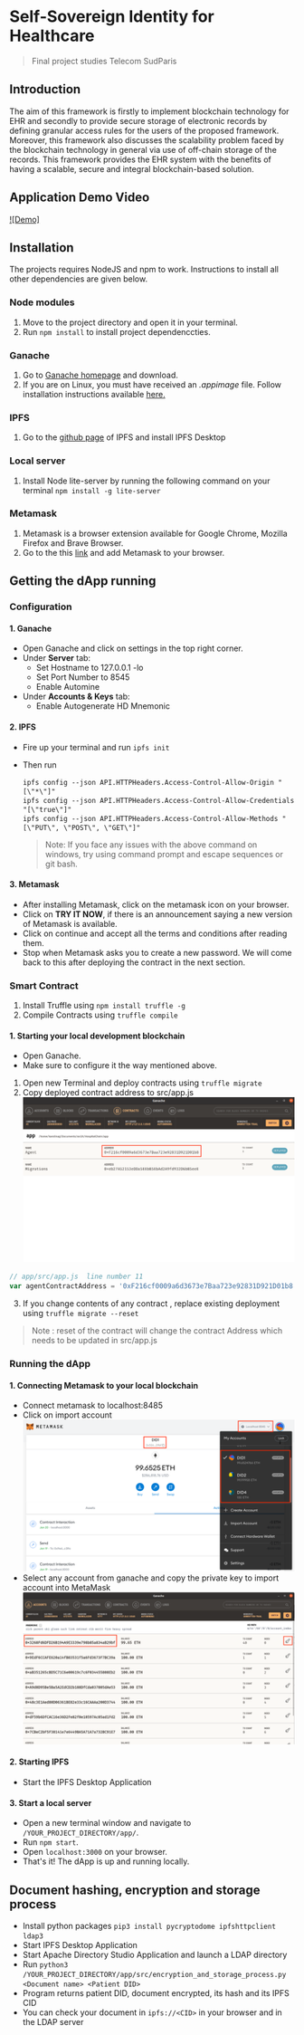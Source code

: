 # Self-Sovereign Identity for Healthcare
> Final project studies
> Telecom SudParis

## Introduction


The aim of this framework is firstly to implement blockchain technology for EHR and secondly to provide secure storage of electronic records by defining granular access rules for the users of the proposed framework. Moreover, this framework also discusses the scalability problem faced by the blockchain technology in general via use of off-chain storage of the records. This framework provides the EHR system with the benefits of having a scalable, secure and integral blockchain-based solution.
<!-- TABLE OF CONTENTS -->


## Application Demo Video  

[![Demo]](https://youtu.be/hOjInRpDf34)


## Installation

The projects requires NodeJS and npm to work. Instructions to install all other dependencies are given below.

### Node modules

1. Move to the project directory and open it in your terminal.
2. Run `npm install` to install project dependenccties.

### Ganache

1. Go to [Ganache homepage](https://truffleframework.com/ganache) and download. 
2. If you are on Linux, you must have received an _.appimage_ file. Follow installation instructions available [here.](https://itsfoss.com/use-appimage-linux/)

### IPFS

1. Go to the [github page](https://github.com/ipfs/ipfs-desktop) of IPFS and install IPFS Desktop

### Local server

1. Install Node lite-server by running the following command on your terminal `npm install -g lite-server`

### Metamask

1. Metamask is a browser extension available for Google Chrome, Mozilla Firefox and Brave Browser.
2. Go to the this [link](http://metamask.io/) and add Metamask to your browser.

## Getting the dApp running

### Configuration

#### 1. Ganache
  - Open Ganache and click on settings in the top right corner.
  - Under **Server** tab:
    - Set Hostname to 127.0.0.1 -lo
    - Set Port Number to 8545
    - Enable Automine
  - Under **Accounts & Keys** tab:
    - Enable Autogenerate HD Mnemonic

#### 2. IPFS
  - Fire up your terminal and run `ipfs init`
  - Then run 
    ```
    ipfs config --json API.HTTPHeaders.Access-Control-Allow-Origin "[\"*\"]"
    ipfs config --json API.HTTPHeaders.Access-Control-Allow-Credentials "[\"true\"]"
    ipfs config --json API.HTTPHeaders.Access-Control-Allow-Methods "[\"PUT\", \"POST\", \"GET\"]"
    ```

    > Note: If you face any issues with the above command on windows, try using command prompt and escape sequences or git bash.
#### 3. Metamask
  - After installing Metamask, click on the metamask icon on your browser.
  - Click on __TRY IT NOW__, if there is an announcement saying a new version of Metamask is available.
  - Click on continue and accept all the terms and conditions after reading them.
  - Stop when Metamask asks you to create a new password. We will come back to this after deploying the contract in the next section.
  
### Smart Contract

1. Install Truffle using `npm install truffle -g`
2. Compile Contracts using `truffle compile`

#### 1. Starting your local development blockchain
  - Open Ganache.
  - Make sure to configure it the way mentioned above.
  
1. Open new Terminal and deploy contracts using `truffle migrate`
2. Copy deployed contract address to src/app.js 
![alt text](https://github.com/MarieTcho/Self-Sovereign-Identity-4-Healthcare/blob/main/images/ganache_smart-contract-deployed.png?raw=true)

```js
// app/src/app.js  line number 11
var agentContractAddress = '0xF216cf0009a6d3673e7Baa723e92831D921D01b8';
```

3. If you change contents of any contract , replace existing deployment using `truffle migrate --reset`
> Note :  reset of the contract will change the contract Address which needs to be updated in src/app.js

### Running the dApp

#### 1. Connecting Metamask to your local blockchain
  - Connect metamask to localhost:8485
  - Click on import account
  ![alt text](https://github.com/MarieTcho/Self-Sovereign-Identity-4-Healthcare/blob/main/images/metamask_wallet.png?raw=true)
  - Select any account from ganache and copy the private key to import account into MetaMask
  ![alt text](https://github.com/MarieTcho/Self-Sovereign-Identity-4-Healthcare/blob/main/images/ganache.png?raw=true)

#### 2. Starting IPFS 
  - Start the IPFS Desktop Application
  
#### 3. Start a local server
  - Open a new terminal window and navigate to `/YOUR_PROJECT_DIRECTORY/app/`.
  - Run `npm start`.
  - Open `localhost:3000` on your browser.
  - That's it! The dApp is up and running locally.

## Document hashing, encryption and storage process

  - Install python packages `pip3 install pycryptodome ipfshttpclient ldap3`
  - Start IPFS Desktop Application
  - Start Apache Directory Studio Application and launch a LDAP directory
  - Run `python3 /YOUR_PROJECT_DIRECTORY/app/src/encryption_and_storage_process.py <Document name> <Patient DID>`
  - Program returns patient DID, document encrypted, its hash and its IPFS CID
  - You can check your document in `ipfs://<CID>` in your browser and in the LDAP server